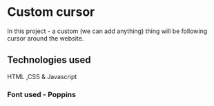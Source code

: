 # Custom cursor

In this project - a custom (we can add anything) thing will be following cursor around the website.

## Technologies used

HTML ,CSS & Javascript

### Font used - Poppins
